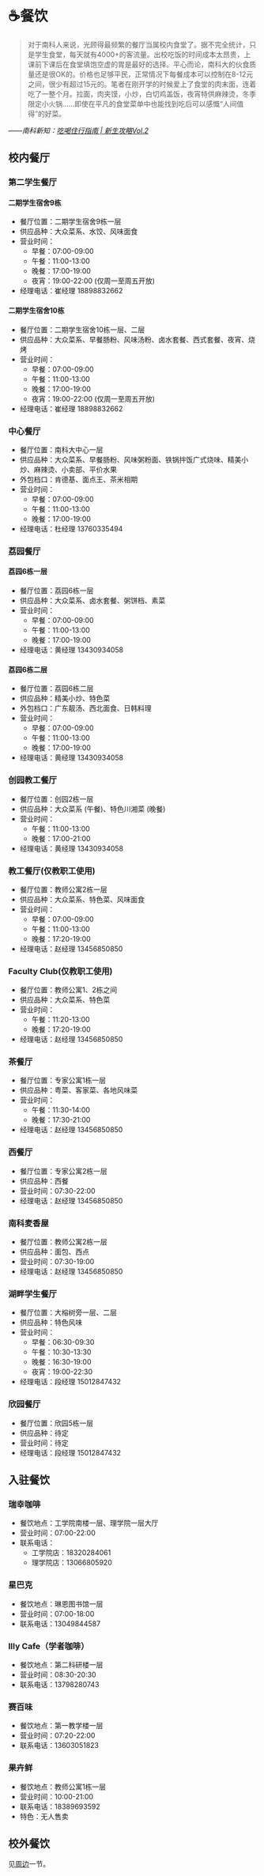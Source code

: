 # ☕️餐饮

> 对于南科人来说，光顾得最频繁的餐厅当属校内食堂了。据不完全统计，只是学生食堂，每天就有4000+的客流量。出校吃饭的时间成本太昂贵，上课前下课后在食堂填饱空虚的胃是最好的选择。平心而论，南科大的伙食质量还是很OK的。价格也足够平民，正常情况下每餐成本可以控制在8-12元之间，很少有超过15元的。笔者在刚开学的时候爱上了食堂的肉末面，连着吃了一整个月。拉面，肉夹馍，小炒，白切鸡盖饭，夜宵特供麻辣烫，冬季限定小火锅……即使在平凡的食堂菜单中也能找到吃后可以感慨“人间值得”的好菜。

*——南科新知：[吃喝住行指南 | 新生攻略Vol.2](https://mp.weixin.qq.com/s/5wzuZjQ9uJacp4ioScBVww)*

## 校内餐厅

### 第二学生餐厅

#### 二期学生宿舍9栋

- 餐厅位置：二期学生宿舍9栋一层
- 供应品种：大众菜系、水饺、风味面食
- 营业时间：
    - 早餐：07:00-09:00
    - 午餐：11:00-13:00
    - 晚餐：17:00-19:00
    - 夜宵：19:00-22:00 (仅周一至周五开放)
- 经理电话：崔经理 18898832662

#### 二期学生宿舍10栋

- 餐厅位置：二期学生宿舍10栋一层、二层
- 供应品种：大众菜系、早餐肠粉、风味汤粉、卤水套餐、西式套餐、夜宵、烧烤
- 营业时间：
    - 早餐：07:00-09:00
    - 午餐：11:00-13:00
    - 晚餐：17:00-19:00
    - 夜宵：19:00-22:00 (仅周一至周五开放)
- 经理电话：崔经理 18898832662

### 中心餐厅

- 餐厅位置：南科大中心一层
- 供应品种：大众菜系、早餐肠粉、风味粥粉面、铁锅拌饭广式烧味、精美小炒、麻辣烫、小卖部、平价水果
- 外包档口：肯德基、面点王、茶米相期
- 营业时间：
    - 早餐：07:00-09:00
    - 午餐：11:00-13:00
    - 晚餐：17:00-19:00
- 经理电话：杜经理 13760335494

### 荔园餐厅

#### 荔园6栋一层

- 餐厅位置：荔园6栋一层
- 供应品种：大众菜系、卤水套餐、粥饼档、素菜
- 营业时间：
    - 早餐：07:00-09:00
    - 午餐：11:00-13:00
    - 晚餐：17:00-19:00
- 经理电话：黄经理 13430934058

#### 荔园6栋二层

- 餐厅位置：荔园6栋二层
- 供应品种：精美小炒、特色菜
- 外包档口：广东靓汤、西北面食、日韩料理
- 营业时间：
    - 早餐：07:00-09:00
    - 午餐：11:00-13:00
    - 晚餐：17:00-19:00
- 经理电话：黄经理 13430934058

### 创园教工餐厅

- 餐厅位置：创园2栋一层
- 供应品种：大众菜系 (午餐)、特色川湘菜 (晚餐)
- 营业时间：
    - 午餐：11:00-13:00
    - 晚餐：17:00-21:00
- 经理电话：黄经理 13430934058

### 教工餐厅(仅教职工使用)

- 餐厅位置：教师公寓2栋一层
- 供应品种：大众菜系、特色菜、风味面食
- 营业时间：
    - 早餐：07:00-09:00
    - 午餐：11:00-13:00
    - 晚餐：17:20-19:00
- 经理电话：赵经理 13456850850

### Faculty Club(仅教职工使用)

- 餐厅位置：教师公寓1、2栋之间
- 供应品种：大众菜系、特色菜
- 营业时间：
    - 午餐：11:20-13:00
    - 晚餐：17:20-19:00
- 经理电话：赵经理 13456850850

### 茶餐厅

- 餐厅位置：专家公寓1栋一层
- 供应品种：粤菜、客家菜、各地风味菜
- 营业时间：
    - 午餐：11:30-14:00
    - 晚餐：17:30-21:00
- 经理电话：赵经理 13456850850

### 西餐厅

- 餐厅位置：专家公寓2栋一层
- 供应品种：西餐
- 营业时间：07:30-22:00
- 经理电话：赵经理 13456850850

### 南科麦香屋

- 餐厅位置：教师公寓2栋一层
- 供应品种：面包、西点
- 营业时间：07:30-19:00
- 经理电话：赵经理 13456850850

### 湖畔学生餐厅

- 餐厅位置：大榕树旁一层、二层
- 供应品种：特色风味
- 营业时间：
    - 早餐：06:30-09:30
    - 午餐：10:30-13:30
    - 晚餐：16:30-19:00
    - 夜宵：19:00-22:30
- 经理电话：段经理 15012847432

### 欣园餐厅

- 餐厅位置：欣园5栋一层
- 供应品种：待定
- 营业时间：待定
- 经理电话：段经理 15012847432

## 入驻餐饮

### 瑞幸咖啡

- 餐饮地点：工学院南楼一层、理学院一层大厅
- 营业时间：07:00-22:00
- 联系电话：
    - 工学院店：18320284061
    - 理学院店：13066805920

### 星巴克

- 餐饮地点：琳恩图书馆一层
- 营业时间：07:00-18:00
- 联系电话：13049844587 

### Illy Cafe（学者咖啡）

- 餐饮地点：第二科研楼一层
- 营业时间：08:30-20:30
- 联系电话：13798280743

### 赛百味

- 餐饮地点：第一教学楼一层
- 营业时间：07:20-22:00
- 联系电话：13603051823

### 果卉鲜

- 餐饮地点：教师公寓1栋一层
- 营业时间：10:00-21:00
- 联系电话：18389693592
- 特色：无人售卖

## 校外餐饮

见[周边](/surroundings)一节。